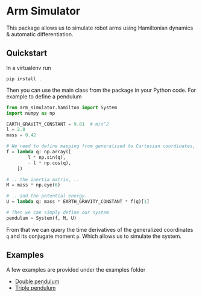 # Arm Simulator

This package allows us to simulate robot arms using Hamiltonian dynamics & automatic differentiation.

## Quickstart

In a virtualenv run

```
pip install .
```

Then you can use the main class from the package in your Python code.
For example to define a pendulum

```py
from arm_simulator.hamilton import System
import numpy as np

EARTH_GRAVITY_CONSTANT = 9.81  # m/s^2
l = 2.0
mass = 0.42

# We need to define mapping from generalized to Cartesian coordinates, ..
f = lambda q: np.array([
        l * np.sin(q),
        - l * np.cos(q),
    ])

# .. the inertia matrix, ..
M = mass * np.eye(6)

# .. and the potential energy.
U = lambda q: mass * EARTH_GRAVITY_CONSTANT * f(q)[1]

# Then we can simply define our system
pendulum = System(f, M, U)
```

From that we can query the time derivatives of the generalized coordinates `q` and its conjugate moment `p`.
Which allows us to simulate the system.

## Examples

A few examples are provided under the examples folder
- [Double pendulum](examples/pendulum-double.ipynb)
- [Triple pendulum](examples/pendulum-triple.ipynb)
